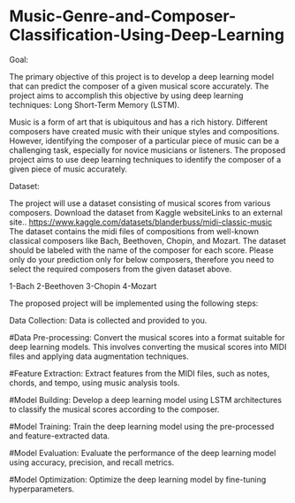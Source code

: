 # Music-Genre-and-Composer-Classification-Using-Deep-Learning

Goal: 

The primary objective of this project is to develop a deep learning model that can predict the composer of a given musical score accurately. The project aims to accomplish this objective by using deep learning techniques: Long Short-Term Memory (LSTM).

Music is a form of art that is ubiquitous and has a rich history. Different composers have created music with their unique styles and compositions. However, identifying the composer of a particular piece of music can be a challenging task, especially for novice musicians or listeners. The proposed project aims to use deep learning techniques to identify the composer of a given piece of music accurately.

Dataset:

The project will use a dataset consisting of musical scores from various composers. Download the dataset from Kaggle websiteLinks to an external site..
https://www.kaggle.com/datasets/blanderbuss/midi-classic-music
The dataset contains the midi files of compositions from well-known classical composers like Bach, Beethoven, Chopin, and Mozart. The dataset should be labeled with the name of the composer for each score. Please only do your prediction only for below composers, therefore you need to select the required composers from the given dataset above.

1-Bach
2-Beethoven
3-Chopin
4-Mozart

The proposed project will be implemented using the following steps:

Data Collection: Data is collected and provided to you.

#Data Pre-processing: Convert the musical scores into a format suitable for deep learning models. This involves converting the musical scores into MIDI files and applying data augmentation techniques.

#Feature Extraction: Extract features from the MIDI files, such as notes, chords, and tempo, using music analysis tools.

#Model Building: Develop a deep learning model using LSTM architectures to classify the musical scores according to the composer.

#Model Training: Train the deep learning model using the pre-processed and feature-extracted data.

#Model Evaluation: Evaluate the performance of the deep learning model using accuracy, precision, and recall metrics.

#Model Optimization: Optimize the deep learning model by fine-tuning hyperparameters.


